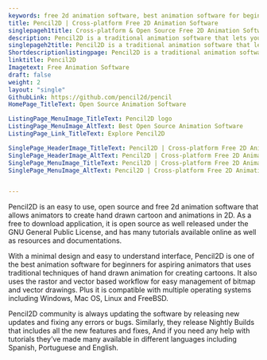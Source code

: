 ```yaml
---
keywords: free 2d animation software, best animation software for beginners, free animation app, open source animation software
title: Pencil2D | Cross-platform Free 2D Animation Software
singlepageh1title: Cross-platform & Open Source Free 2D Animation Software
description: Pencil2D is a traditional animation software that lets you create hand drawn cartoons and animations. It is free to use and open source as well.
singlepageh2title: Pencil2D is a traditional animation software that lets you create hand drawn cartoons and animations. It is free to use and open source as well.
Shortdescriptionlistingpage: Pencil2D is a traditional animation software that lets you create hand drawn cartoons and animations. It is free to use and open source as well.
linktitle: Pencil2D
Imagetext: Free Animation Software
draft: false
weight: 2
layout: "single"
GithubLink: https://github.com/pencil2d/pencil
HomePage_TitleText: Open Source Animation Software

ListingPage_MenuImage_TitleText: Pencil2D logo
ListingPage_MenuImage_AltText: Best Open Source Animation Software
ListingPage_Link_TitleText: Explore Pencil2D

SinglePage_HeaderImage_TitleText: Pencil2D | Cross-platform Free 2D Animation Software
SinglePage_HeaderImage_AltText: Pencil2D | Cross-platform Free 2D Animation Software
SinglePage_MenuImage_TitleText: Pencil2D | Cross-platform Free 2D Animation Software
SinglePage_MenuImage_AltText: Pencil2D | Cross-platform Free 2D Animation Software


---
```


Pencil2D is an easy to use, open source and free 2d animation software that allows animators to create hand drawn cartoon and animations in 2D. As a free to download application, it is open source as well released under the GNU General Public License, and has many tutorials available online as well as resources and documentations.

With a minimal design and easy to understand interface, Pencil2D is one of the best animation software for beginners for aspiring animators that uses traditional techniques of hand drawn animation for creating cartoons. It also uses the rastor and vector based workflow for easy management of bitmap and vector drawings. Plus it is compatible with multiple operating systems including Windows, Mac OS, Linux and FreeBSD.

Pencil2D community is always updating the software by releasing new updates and fixing any errors or bugs. Similarly, they release Nightly Builds that includes all the new features and fixes, And if you need any help with tutorials they’ve made many available in different languages including Spanish, Portuguese and English.